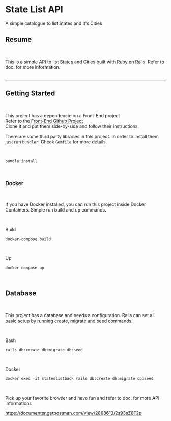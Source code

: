 # State List API

A simple catalogue to list States and it's Cities

## Resume

<br />

This is a simple API to list States and Cities built with Ruby on Rails. Refer to doc. for more information.<br /><br />
<hr />

## Getting Started

<br />

This project has a dependencie on a Front-End project <br />
Refer to the <a href="https://github.com/rafaelqueiroz88/StatesListFront" />Front-End Github Project</a> <br />
Clone it and put them side-by-side and follow their instructions. <br />

There are some third party libraries in this project.
In order to install them just run <code>bundler</code>. Check <code>Gemfile</code> for more details.

<br />

```
bundle install
```
<br />

### Docker

<br />

If you have Docker installed, you can run this project inside Docker Containers. Simple run build and up commands.

<br />

Build
```
docker-compose build
```

<br />

Up
```
docker-compose up
```

<br />

## Database

<br />

This project has a database and needs a configuration. Rails can set all basic setup by running create, migrate and seed commands.

<br />

Bash
```
rails db:create db:migrate db:seed
```

<br />

Docker
```
docker exec -it stateslistback rails db:create db:migrate db:seed
```

<br />

Pick up your favorite browser and have fun and
refer to doc. for more API informations <br />

https://documenter.getpostman.com/view/2868613/2s93sZ8F2p
